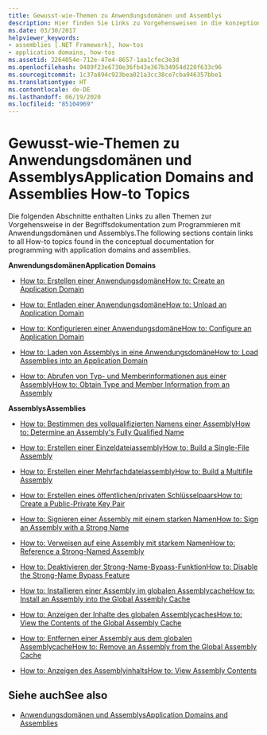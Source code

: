 ```yaml
---
title: Gewusst-wie-Themen zu Anwendungsdomänen und Assemblys
description: Hier finden Sie Links zu Vorgehensweisen in die konzeptionellen Dokumentation zur .NET-Programmierung mit Anwendungsdomänen und -assemblys.
ms.date: 03/30/2017
helpviewer_keywords:
- assemblies [.NET Framework], how-tos
- application domains, how-tos
ms.assetid: 2264054e-712e-47e4-8657-1aa1cfec3e3d
ms.openlocfilehash: 9489f23e6730e36fb43e367b34954d220f633c96
ms.sourcegitcommit: 1c37a894c923bea021a3cc38ce7cba946357bbe1
ms.translationtype: HT
ms.contentlocale: de-DE
ms.lasthandoff: 06/19/2020
ms.locfileid: "85104969"
---
```

# <a name="application-domains-and-assemblies-how-to-topics"></a><span data-ttu-id="18462-103">Gewusst-wie-Themen zu Anwendungsdomänen und Assemblys</span><span class="sxs-lookup"><span data-stu-id="18462-103">Application Domains and Assemblies How-to Topics</span></span>
<span data-ttu-id="18462-104">Die folgenden Abschnitte enthalten Links zu allen Themen zur Vorgehensweise in der Begriffsdokumentation zum Programmieren mit Anwendungsdomänen und Assemblys.</span><span class="sxs-lookup"><span data-stu-id="18462-104">The following sections contain links to all How-to topics found in the conceptual documentation for programming with application domains and assemblies.</span></span>  
  
 <span data-ttu-id="18462-105">**Anwendungsdomänen**</span><span class="sxs-lookup"><span data-stu-id="18462-105">**Application Domains**</span></span>  
  
- [<span data-ttu-id="18462-106">How to: Erstellen einer Anwendungsdomäne</span><span class="sxs-lookup"><span data-stu-id="18462-106">How to: Create an Application Domain</span></span>](how-to-create-an-application-domain.md)  
  
- [<span data-ttu-id="18462-107">How to: Entladen einer Anwendungsdomäne</span><span class="sxs-lookup"><span data-stu-id="18462-107">How to: Unload an Application Domain</span></span>](how-to-unload-an-application-domain.md)  
  
- [<span data-ttu-id="18462-108">How to: Konfigurieren einer Anwendungsdomäne</span><span class="sxs-lookup"><span data-stu-id="18462-108">How to: Configure an Application Domain</span></span>](how-to-configure-an-application-domain.md)  
  
- [<span data-ttu-id="18462-109">How to: Laden von Assemblys in eine Anwendungsdomäne</span><span class="sxs-lookup"><span data-stu-id="18462-109">How to: Load Assemblies into an Application Domain</span></span>](how-to-load-assemblies-into-an-application-domain.md)  
  
- [<span data-ttu-id="18462-110">How to: Abrufen von Typ- und Memberinformationen aus einer Assembly</span><span class="sxs-lookup"><span data-stu-id="18462-110">How to: Obtain Type and Member Information from an Assembly</span></span>](../reflection-and-codedom/get-type-member-information.md)  
  
 <span data-ttu-id="18462-111">**Assemblys**</span><span class="sxs-lookup"><span data-stu-id="18462-111">**Assemblies**</span></span>  
  
- [<span data-ttu-id="18462-112">How to: Bestimmen des vollqualifizierten Namens einer Assembly</span><span class="sxs-lookup"><span data-stu-id="18462-112">How to: Determine an Assembly's Fully Qualified Name</span></span>](../../standard/assembly/find-fully-qualified-name.md)  
  
- [<span data-ttu-id="18462-113">How to: Erstellen einer Einzeldateiassembly</span><span class="sxs-lookup"><span data-stu-id="18462-113">How to: Build a Single-File Assembly</span></span>](build-single-file-assembly.md)  
  
- [<span data-ttu-id="18462-114">How to: Erstellen einer Mehrfachdateiassembly</span><span class="sxs-lookup"><span data-stu-id="18462-114">How to: Build a Multifile Assembly</span></span>](build-multifile-assembly.md)  
  
- [<span data-ttu-id="18462-115">How to: Erstellen eines öffentlichen/privaten Schlüsselpaars</span><span class="sxs-lookup"><span data-stu-id="18462-115">How to: Create a Public-Private Key Pair</span></span>](../../standard/assembly/create-public-private-key-pair.md)  
  
- [<span data-ttu-id="18462-116">How to: Signieren einer Assembly mit einem starken Namen</span><span class="sxs-lookup"><span data-stu-id="18462-116">How to: Sign an Assembly with a Strong Name</span></span>](../../standard/assembly/sign-strong-name.md)  
  
- [<span data-ttu-id="18462-117">How to: Verweisen auf eine Assembly mit starkem Namen</span><span class="sxs-lookup"><span data-stu-id="18462-117">How to: Reference a Strong-Named Assembly</span></span>](../../standard/assembly/reference-strong-named.md)  
  
- [<span data-ttu-id="18462-118">How to: Deaktivieren der Strong-Name-Bypass-Funktion</span><span class="sxs-lookup"><span data-stu-id="18462-118">How to: Disable the Strong-Name Bypass Feature</span></span>](../../standard/assembly/disable-strong-name-bypass-feature.md)  
  
- [<span data-ttu-id="18462-119">How to: Installieren einer Assembly im globalen Assemblycache</span><span class="sxs-lookup"><span data-stu-id="18462-119">How to: Install an Assembly into the Global Assembly Cache</span></span>](install-assembly-into-gac.md)  
  
- [<span data-ttu-id="18462-120">How to: Anzeigen der Inhalte des globalen Assemblycaches</span><span class="sxs-lookup"><span data-stu-id="18462-120">How to: View the Contents of the Global Assembly Cache</span></span>](how-to-view-the-contents-of-the-gac.md)  
  
- [<span data-ttu-id="18462-121">How to: Entfernen einer Assembly aus dem globalen Assemblycache</span><span class="sxs-lookup"><span data-stu-id="18462-121">How to: Remove an Assembly from the Global Assembly Cache</span></span>](how-to-remove-an-assembly-from-the-gac.md)  
  
- [<span data-ttu-id="18462-122">How to: Anzeigen des Assemblyinhalts</span><span class="sxs-lookup"><span data-stu-id="18462-122">How to: View Assembly Contents</span></span>](../../standard/assembly/view-contents.md)  
  
## <a name="see-also"></a><span data-ttu-id="18462-123">Siehe auch</span><span class="sxs-lookup"><span data-stu-id="18462-123">See also</span></span>

- [<span data-ttu-id="18462-124">Anwendungsdomänen und Assemblys</span><span class="sxs-lookup"><span data-stu-id="18462-124">Application Domains and Assemblies</span></span>](index.md)

